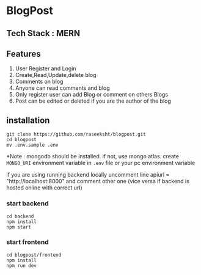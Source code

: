 # BlogPost

## Tech Stack : MERN

## Features

1. User Register and Login
2. Create,Read,Update,delete blog
3. Comments on blog
4. Anyone can read comments and blog
5. Only register user can add Blog or comment on others Blogs
6. Post can be edited or deleted if you are the author of the blog


## installation
```
git clone https://github.com/raseeksht/blogpost.git
cd blogpost
mv .env.sample .env
```

*Note : mongodb should be installed. if not, use mongo atlas. create `MONGO_URI` environment variable in `.env` file or your pc environment variable

if you are using running backend locally uncomment line apiurl = "http://localhost:8000" and comment other one (vice versa if backend is hosted online with correct url)

### start backend

```
cd backend
npm install
npm start
```

### start frontend 

```
cd blogpost/frontend
npm install
npm run dev
```



